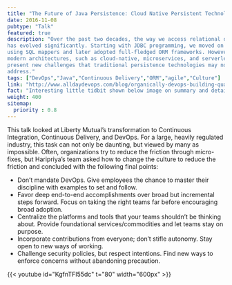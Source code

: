 ```yaml
---
title: "The Future of Java Persistence: Cloud Native Persistent Technology"
date: 2016-11-08
pubtype: "Talk"
featured: true
description: "Over the past two decades, the way we access relational databases from Java
has evolved significantly. Starting with JDBC programming, we moved on to
using SQL mappers and later adopted full-fledged ORM frameworks. However,
modern architectures, such as cloud-native, microservices, and serverless,
present new challenges that traditional persistence technologies may not fully
address."
tags: ["DevOps","Java","Continuous Delivery","ORM","agile","Culture"]
link: "http://www.alldaydevops.com/blog/organically-devops-building-quality-and-security-into-the-software-supply-chain-at-liberty-mutual"
fact: "Interesting little tidbit shown below image on summary and detail page"
weight: 400
sitemap:
  priority : 0.8
---
```



This talk looked at Liberty Mutual’s transformation to Continuous Integration, Continuous Delivery, and DevOps. For a large, heavily regulated industry, this task can not only be daunting, but viewed by many as impossible. Often, organizations try to reduce the friction through micro-fixes, but Haripriya’s team asked how to change the culture to reduce the friction and concluded with the following final points:

- Don’t mandate DevOps. Give employees the chance to master their discipline with examples to set and follow.
- Favor deep end-to-end accomplishments over broad but incremental steps forward. Focus on taking the right teams far before encouraging broad adoption.
- Centralize the platforms and tools that your teams shouldn’t be thinking about. Provide foundational services/commodities and let teams stay on purpose.
- Incorporate contributions from everyone; don’t stifle autonomy. Stay open to new ways of working.
- Challenge security policies, but respect intentions. Find new ways to enforce concerns without abandoning precaution.

{{< youtube id="KgfnTFI55dc" t="80" width="600px" >}}
